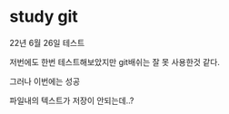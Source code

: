 # study git
 22년 6월 26일  테스트

저번에도 한번 테스트해보았지만 git배쉬는 잘 못 사용한것 같다.

그러나 이번에는 성공

파일내의 텍스트가 저장이 안되는데..?